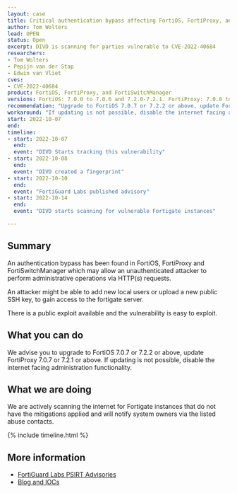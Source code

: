 ```yaml
---
layout: case
title: Critical authentication bypass affecting FortiOS, FortiProxy, and FortiSwitchManager
author: Tom Wolters
lead: OPEN
status: Open
excerpt: DIVD is scanning for parties vulnerable to CVE-2022-40684
researchers:
- Tom Wolters
- Pepijn van der Stap
- Edwin van Vliet
cves:
- CVE-2022-40684
product: FortiOS, FortiProxy, and FortiSwitchManager
versions: FortiOS: 7.0.0 to 7.0.6 and 7.2.0-7.2.1. FortiProxy: 7.0.0 to 7.0.6 and 7.2.0.
recommendation: "Upgrade to FortiOS 7.0.7 or 7.2.2 or above, update FortiProxy 7.0.7 or 7.2.1 or above."
workaround: "If updating is not possible, disable the internet facing administration functionality."
start: 2022-10-07
end:
timeline:
- start: 2022-10-07
  end:
  event: "DIVD Starts tracking this vulnerability"
- start: 2022-10-08
  end:
  event: "DIVD created a fingerprint"
- start: 2022-10-10
  end:
  event: "FortiGuard Labs published advisory"
- start: 2022-10-14
  end:
  event: "DIVD starts scanning for vulnerable Fortigate instances"

---
```


## Summary

An authentication bypass has been found in FortiOS, FortiProxy and FortiSwitchManager which may allow an unauthenticated attacker to perform administrative operations via HTTP(s) requests.

An attacker might be able to add new local users or upload a new public SSH key, to gain access to the fortigate server.

There is a public exploit available and the vulnerability is easy to exploit.

## What you can do

We advise you to upgrade to FortiOS 7.0.7 or 7.2.2 or above, update FortiProxy 7.0.7 or 7.2.1 or above. If updating is not possible, disable the internet facing administration functionality.

## What we are doing

We are actively scanning the internet for Fortigate instances that do not have the mitigations applied and will notify system owners via the listed abuse contacts.

{% include timeline.html %}

## More information

* [FortiGuard Labs PSIRT Advisories](https://www.fortiguard.com/psirt/FG-IR-22-377)
* [Blog and IOCs](https://www.horizon3.ai/fortinet-iocs-cve-2022-40684/)
